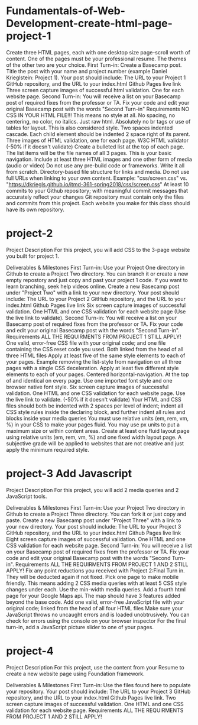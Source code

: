 # Fundamentals-of-Web-Development-create-html-page-project-1
Create three HTML pages, each with one desktop size page-scroll worth of content. One of the pages must be your professional resume. The themes of the other two are your choice.
First Turn-in: Create a Basecamp post. Title the post with your name and project number (example Daniel Krieglstein: Project 1). Your post should include:
The URL to your Project 1 GitHub repository, and the URL to your index.html Github Pages live link
Three screen capture images of successful html validation. One for each website page.
Second Turn-in: You will receive a list on your Basecamp post of required fixes from the professor or TA. Fix your code and edit your original Basecamp post with the words "Second Turn-in"
Requirements
NO CSS IN YOUR HTML FILE!!! This means no style at all. No spacing, no centering, no color, no italics. Just raw html.
Absolutely no br tags or use of tables for layout. This is also considered style.
Two spaces indented cascade. Each child element should be indented 2 space right of its parent.
Three images of HTML validation, one for each page. W3C HTML validator (-50% if it doesn't validate)
Create a bulleted list at the top of each page. The list items will be the file names of all 3 pages. This is your basic navigation.
Include at least three HTML images and one other form of media (audio or video)
Do not use any pre-build code or frameworks. Write it all from scratch.
Directory-based file structure for links and media. Do not use full URLs when linking to your own content. Example: "css/screen.css" vs. "https://dkriegls.github.io/itmd-361-spring2018/css/screen.css"
At least 10 commits to your Github repository; with meaningful commit messages that accurately reflect your changes
Git repository must contain only the files and commits from this project. Each website you make for this class should have its own repository.

# project-2
Project Description
For this project, you will add CSS to the 3-page website you built for project 1.

Deliverables & Milestones
First Turn-in: Use your Project One directory in Github to create a Project Two directory. You can branch it or create a new empty repostory and just copy and past your project 1 code. If you want to learn branching, seek help videos online. Create a new Basecamp post under "Project Two" with a link to your new directory. Your post should include:
The URL to your Project 2 GitHub repository, and the URL to your index.html Github Pages live link
Six screen capture images of successful validation. One HTML and one CSS validation for each website page (Use the live link to validate).
Second Turn-in: You will receive a list on your Basecamp post of required fixes from the professor or TA. Fix your code and edit your original Basecamp post with the words "Second Turn-in".
Requirements
ALL THE REQUIRMENTS FROM PROJECT 1 STILL APPLY!
One valid, error-free CSS file with your original code; and one file containing the CSS reset code you used. Both linked from the head of all three HTML files
Apply at least five of the same style elements to each of your pages. Example removing the list-style from navigation on all three pages with a single CSS deceleration.
Apply at least five different style elements to each of your pages.
Centered horizontal-navigation. At the top of and identical on every page.
Use one imported font style and one browser native font style.
Six screen capture images of successful validation. One HTML and one CSS validation for each website page. Use the live link to validate. (-50% if it doesn't validate)
Your HTML and CSS files should both be indented with 2 spaces per level of indent; indent all CSS style rules inside the declaring block, and further indent all rules and blocks inside your media queries
You must use relative units (em, rem, vm, %) in your CSS to make your pages fluid. You may use px units to put a maximum size or within content areas.
Create at least one fluid layout page using relative units (em, rem, vm, %) and one fixed width layout page.
A subjective grade will be applied to websites that are not creative and just apply the minimum required style.

# project-3 Add Javascript

Project Description
For this project, you will add 2 media queries and 2 JavaScript tools.

Deliverables & Milestones
First Turn-in: Use your Project Two directory in Github to create a Project Three directory. You can fork it or just copy and paste. Create a new Basecamp post under "Project Three" with a link to your new directory. Your post should include:
The URL to your Project 3 GitHub repository, and the URL to your index.html Github Pages live link
Eight screen capture images of successful validation. One HTML and one CSS validation for each website page.
Second Turn-in: You will receive a list on your Basecamp post of required fixes from the professor or TA. Fix your code and edit your original Basecamp post with the words "Second Turn-in".
Requirements
ALL THE REQUIRMENTS FROM PROJECT 1 AND 2 STILL APPLY!
Fix any point reductions you received with Project 2:Final Turn in. They will be deducted again if not fixed.
Pick one page to make mobile friendly. This means adding 2 CSS media queries with at least 5 CSS style changes under each. Use the min-width media queries.
Add a fourth html page for your Google Maps api. The map should have 3 features added beyond the base code.
Add one valid, error-free JavaScript file with your original code; linked from the head of all four HTML files
Make sure your JavaScript throws no uncaught errors and is loaded unobtrusively. You can check for errors using the console on your browser inspector
For the final turn-in, add a JavaScript picture slider to one of your pages.

# project-4 

Project Description
For this project, use the content from your Resume to create a new website page using Foundation framework.

Deliverables & Milestones
First Turn-in: Use the files found here to populate your repository. Your post should include:
The URL to your Project 3 GitHub repository, and the URL to your index.html Github Pages live link.
Two screen capture images of successful validation. One HTML and one CSS validation for each website page.
Requirements
ALL THE REQUIRMENTS FROM PROJECT 1 AND 2 STILL APPLY!
